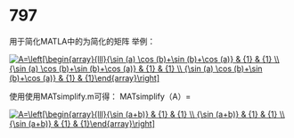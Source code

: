 # 797
用于简化MATLA中的为简化的矩阵
举例：

<a href="https://www.codecogs.com/eqnedit.php?latex=A=\left[\begin{array}{lll}{\sin&space;(a)&space;\cos&space;(b)&plus;\sin&space;(b)&plus;\cos&space;(a)}&space;&&space;{1}&space;&&space;{1}&space;\\&space;{\sin&space;(a)&space;\cos&space;(b)&plus;\sin&space;(b)&plus;\cos&space;(a)}&space;&&space;{1}&space;&&space;{1}&space;\\&space;{\sin&space;(a)&space;\cos&space;(b)&plus;\sin&space;(b)&plus;\cos&space;(a)}&space;&&space;{1}&space;&&space;{1}\end{array}\right]" target="_blank"><img src="https://latex.codecogs.com/gif.latex?A=\left[\begin{array}{lll}{\sin&space;(a)&space;\cos&space;(b)&plus;\sin&space;(b)&plus;\cos&space;(a)}&space;&&space;{1}&space;&&space;{1}&space;\\&space;{\sin&space;(a)&space;\cos&space;(b)&plus;\sin&space;(b)&plus;\cos&space;(a)}&space;&&space;{1}&space;&&space;{1}&space;\\&space;{\sin&space;(a)&space;\cos&space;(b)&plus;\sin&space;(b)&plus;\cos&space;(a)}&space;&&space;{1}&space;&&space;{1}\end{array}\right]" title="A=\left[\begin{array}{lll}{\sin (a) \cos (b)+\sin (b)+\cos (a)} & {1} & {1} \\ {\sin (a) \cos (b)+\sin (b)+\cos (a)} & {1} & {1} \\ {\sin (a) \cos (b)+\sin (b)+\cos (a)} & {1} & {1}\end{array}\right]" /></a>

使用使用MATsimplify.m可得：
MATsimplify（A）=


<a href="https://www.codecogs.com/eqnedit.php?latex=A=\left[\begin{array}{lll}{\sin&space;(a&plus;b)}&space;&&space;{1}&space;&&space;{1}&space;\\&space;{\sin&space;(a&plus;b)}&space;&&space;{1}&space;&&space;{1}&space;\\&space;{\sin&space;(a&plus;b)}&space;&&space;{1}&space;&&space;{1}\end{array}\right]" target="_blank"><img src="https://latex.codecogs.com/gif.latex?A=\left[\begin{array}{lll}{\sin&space;(a&plus;b)}&space;&&space;{1}&space;&&space;{1}&space;\\&space;{\sin&space;(a&plus;b)}&space;&&space;{1}&space;&&space;{1}&space;\\&space;{\sin&space;(a&plus;b)}&space;&&space;{1}&space;&&space;{1}\end{array}\right]" title="A=\left[\begin{array}{lll}{\sin (a+b)} & {1} & {1} \\ {\sin (a+b)} & {1} & {1} \\ {\sin (a+b)} & {1} & {1}\end{array}\right]" /></a>
